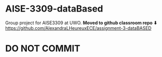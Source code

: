 # AISE-3309-dataBased

Group project for AISE3309 at UWO.
**Moved to github classroom repo ⬇**
https://github.com/AlexandraLHeureuxECE/assignment-3-dataBASED

# DO NOT COMMIT
